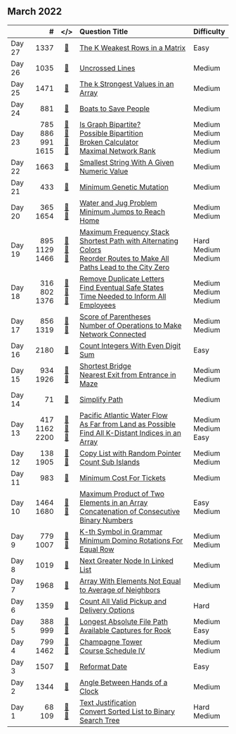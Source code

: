 ## March 2022

||#|</>|Question Title|Difficulty|
|:--|--:|:-:|:--|:--|
|Day 27|1337|[📎](../src/q_1301_1350/q1337.cc)|[The K Weakest Rows in a Matrix](https://leetcode.com/problems/the-k-weakest-rows-in-a-matrix/)|Easy|
|Day 26|1035|[📎](../src/q_1001_1050/q1035.cc)|[Uncrossed Lines](https://leetcode.com/problems/uncrossed-lines/)|Medium|
|Day 25|1471|[📎](../src/q_1451_1500/q1471.cc)|[The k Strongest Values in an Array](https://leetcode.com/problems/the-k-strongest-values-in-an-array/)|Medium|
|Day 24|881|[📎](../src/q_851_900/q0881.cc)|[Boats to Save People](https://leetcode.com/problems/boats-to-save-people/)|Medium|
|Day 23|785<br>886<br>991<br>1615|[📎](../src/q_751_800/q0785.cc)<br>[📎](../src/q_851_900/q0886.cc)<br>[📎](../src/q_951_1000/q0991.cc)<br>[📎](../src/q_1601_1650/q1615.cc)|[Is Graph Bipartite?](https://leetcode.com/problems/is-graph-bipartite/)<br>[Possible Bipartition](https://leetcode.com/problems/possible-bipartition/)<br>[Broken Calculator](https://leetcode.com/problems/broken-calculator/)<br>[Maximal Network Rank](https://leetcode.com/problems/maximal-network-rank/)|Medium<br>Medium<br>Medium<br>Medium|
|Day 22|1663|[📎](../src/q_1651_1700/q1663.cc)|[Smallest String With A Given Numeric Value](https://leetcode.com/problems/smallest-string-with-a-given-numeric-value/)|Medium|
|Day 21|433|[📎](../src/q_401_450/q0433.cc)|[Minimum Genetic Mutation](https://leetcode.com/problems/minimum-genetic-mutation/)|Medium|
|Day 20|365<br>1654|[📎](../src/q_351_400/q0365.cc)<br>[📎](../src/q_1651_1700/q1654.cc)|[Water and Jug Problem](https://leetcode.com/problems/water-and-jug-problem/)<br>[Minimum Jumps to Reach Home](https://leetcode.com/problems/minimum-jumps-to-reach-home/)|Medium<br>Medium|
|Day 19|895<br>1129<br>1466|[📎](../src/q_851_900/q0895.cc)<br>[📎](../src/q_1101_1150/q1129.cc)<br>[📎](../src/q_1451_1500/q1466.cc)|[Maximum Frequency Stack](https://leetcode.com/problems/maximum-frequency-stack/)<br>[Shortest Path with Alternating Colors](https://leetcode.com/problems/shortest-path-with-alternating-colors/)<br>[Reorder Routes to Make All Paths Lead to the City Zero](https://leetcode.com/problems/reorder-routes-to-make-all-paths-lead-to-the-city-zero/)|Hard<br>Medium<br>Medium|
|Day 18|316<br>802<br>1376|[📎](../src/q_301_350/q0316.cc)<br>[📎](../src/q_801_850/q0802.cc)<br>[📎](../src/q_1351_1400/q1376.cc)|[Remove Duplicate Letters](https://leetcode.com/problems/remove-duplicate-letters/)<br>[Find Eventual Safe States](https://leetcode.com/problems/find-eventual-safe-states/)<br>[Time Needed to Inform All Employees](https://leetcode.com/problems/time-needed-to-inform-all-employees/)|Medium<br>Medium<br>Medium|
|Day 17|856<br>1319|[📎](../src/q_851_900/q0856.cc)<br>[📎](../src/q_1301_1350/q1319.cc)|[Score of Parentheses](https://leetcode.com/problems/score-of-parentheses/)<br>[Number of Operations to Make Network Connected](https://leetcode.com/problems/number-of-operations-to-make-network-connected/)|Medium<br>Medium|
|Day 16|2180|[📎](../src/q_2151_2200/q2180.cc)|[Count Integers With Even Digit Sum](https://leetcode.com/problems/count-integers-with-even-digit-sum/)|Easy|
|Day 15|934<br>1926|[📎](../src/q_901_950/q0934.cc)<br>[📎](../src/q_1901_1950/q1926.cc)|[Shortest Bridge](https://leetcode.com/problems/shortest-bridge/)<br>[Nearest Exit from Entrance in Maze](https://leetcode.com/problems/nearest-exit-from-entrance-in-maze/)|Medium<br>Medium|
|Day 14|71|[📎](../src/q_51_100/q0071.cc)|[Simplify Path](https://leetcode.com/problems/simplify-path/)|Medium|
|Day 13|417<br>1162<br>2200|[📎](../src/q_401_450/q0417.cc)<br>[📎](../src/q_1151_1200/q1162.cc)<br>[📎](../src/q_2151_2200/q2200.cc)|[Pacific Atlantic Water Flow](https://leetcode.com/problems/pacific-atlantic-water-flow/)<br>[As Far from Land as Possible](https://leetcode.com/problems/as-far-from-land-as-possible/)<br>[Find All K-Distant Indices in an Array](https://leetcode.com/problems/find-all-k-distant-indices-in-an-array/)|Medium<br>Medium<br>Easy|
|Day 12|138<br>1905|[📎](../src/q_101_150/q0138.cc)<br>[📎](../src/q_1901_1950/q1905.cc)|[Copy List with Random Pointer](https://leetcode.com/problems/copy-list-with-random-pointer/)<br>[Count Sub Islands](https://leetcode.com/problems/count-sub-islands/)|Medium<br>Medium|
|Day 11|983|[📎](../src/q_951_1000/q0983.cc)|[Minimum Cost For Tickets](https://leetcode.com/problems/minimum-cost-for-tickets/)|Medium|
|Day 10|1464<br>1680|[📎](../src/q_1451_1500/q1464.cc)<br>[📎](../src/q_1651_1700/q1680.cc)|[Maximum Product of Two Elements in an Array](https://leetcode.com/problems/maximum-product-of-two-elements-in-an-array/)<br>[Concatenation of Consecutive Binary Numbers](https://leetcode.com/problems/concatenation-of-consecutive-binary-numbers/)|Easy<br>Medium|
|Day 9|779<br>1007|[📎](../src/q_751_800/q0779.cc)<br>[📎](../src/q_1001_1050/q1007.cc)|[K-th Symbol in Grammar](https://leetcode.com/problems/k-th-symbol-in-grammar/)<br>[Minimum Domino Rotations For Equal Row](https://leetcode.com/problems/minimum-domino-rotations-for-equal-row/)|Medium<br>Medium|
|Day 8|1019|[📎](../src/q_1001_1050/q1019.cc)|[Next Greater Node In Linked List](https://leetcode.com/problems/next-greater-node-in-linked-list/)|Medium|
|Day 7|1968|[📎](../src/q_1951_2000/q1968.cc)|[Array With Elements Not Equal to Average of Neighbors](https://leetcode.com/problems/array-with-elements-not-equal-to-average-of-neighbors/)|Medium|
|Day 6|1359|[📎](../src/q_1351_1400/q1359.cc)|[Count All Valid Pickup and Delivery Options](https://leetcode.com/problems/count-all-valid-pickup-and-delivery-options/)|Hard|
|Day 5|388<br>999|[📎](../src/q_351_400/q0388.cc)<br>[📎](../src/q_951_1000/q0999.cc)|[Longest Absolute File Path](https://leetcode.com/problems/longest-absolute-file-path/)<br>[Available Captures for Rook](https://leetcode.com/problems/available-captures-for-rook/)|Medium<br>Easy|
|Day 4|799<br>1462|[📎](../src/q_751_800/q0799.cc)<br>[📎](../src/q_1451_1500/q1462.cc)|[Champagne Tower](https://leetcode.com/problems/champagne-tower/)<br>[Course Schedule IV](https://leetcode.com/problems/course-schedule-iv/)|Medium<br>Medium|
|Day 3|1507|[📎](../src/q_1501_1550/q1507.cc)|[Reformat Date](https://leetcode.com/problems/reformat-date/)|Easy|
|Day 2|1344|[📎](../src/q_1301_1350/q1344.cc)|[Angle Between Hands of a Clock](https://leetcode.com/problems/angle-between-hands-of-a-clock/)|Medium|
|Day 1|68<br>109|[📎](../src/q_51_100/q0068.cc)<br>[📎](../src/q_101_150/q0109.cc)|[Text Justification](https://leetcode.com/problems/text-justification/)<br>[Convert Sorted List to Binary Search Tree](https://leetcode.com/problems/convert-sorted-list-to-binary-search-tree/)|Hard<br>Medium|

